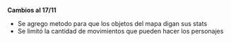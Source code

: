 **Cambios al 17/11**

- Se agrego metodo para que los objetos del mapa digan sus stats
- Se limitó la cantidad de movimientos que pueden hacer los personajes